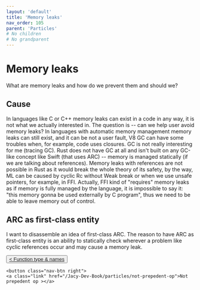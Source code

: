 ```yaml
---
layout: 'default'
title: 'Memory leaks'
nav_order: 105
parent: 'Particles'
# No children
# No grandparent
---
```


# Memory leaks

What are memory leaks and how do we prevent them and should we?

## Cause

In languages like C or C++ memory leaks can exist in a code in any way, it is not what we actually interested in. The question is -- can we help user avoid memory leaks?
In languages with automatic memory management memory leaks can still exist, and it can be not a user fault, V8 GC can have some troubles when, for example, code uses closures.
GC is not really interesting for me (tracing GC). Rust does not have GC at all and isn't built on any GC-like concept like Swift (that uses ARC) -- memory is managed statically (if we are talking about references).
Memory leaks with references are not possible in Rust as it would break the whole theory of its safety, by the way, ML can be caused by cyclic Rc without Weak break or when we use unsafe pointers, for example, in FFI.
Actually, FFI kind of "requires" memory leaks as if memory is fully managed by the language, it is impossible to say it: "this memory gonna be used externally by C program", thus we need to be able to leave memory out of control.

## ARC as first-class entity

I want to disassemble an idea of first-class ARC. The reason to have ARC as first-class entity is an ability to statically check wherever a problem like cyclic references occur and may cause a memory leak.
<div class="nav-btn-block">
    <button class="nav-btn left">
    <a class="link" href="/Jacy-Dev-Book/particles/function-type-&-names">< Function type & names</a>
</button>

    <button class="nav-btn right">
    <a class="link" href="/Jacy-Dev-Book/particles/not-prepedent-op">Not prepedent op ></a>
</button>

</div>
